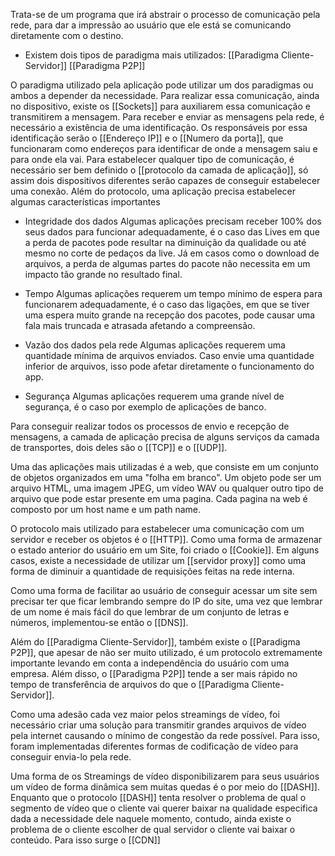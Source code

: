 Trata-se de um programa que irá abstrair o processo de comunicação pela rede, para dar a impressão ao usuário que ele está se comunicando diretamente com o destino.
* Existem dois tipos de paradigma mais utilizados:
	[[Paradigma Cliente-Servidor]]
	[[Paradigma P2P]]

O paradigma utilizado pela aplicação pode utilizar um dos paradigmas ou ambos a depender da necessidade.
Para realizar essa comunicação, ainda no dispositivo, existe os [[Sockets]] para auxiliarem essa comunicação e transmitirem a mensagem.
Para receber e enviar as mensagens pela rede, é necessário a existência de uma identificação. Os responsáveis por essa identificação serão o [[Endereço IP]] e o [[Numero da porta]], que funcionaram como endereços para identificar de onde a mensagem saiu e para onde ela vai.
Para estabelecer qualquer tipo de comunicação, é necessário ser bem definido o [[protocolo da camada de aplicação]], só assim dois dispositivos diferentes serão capazes de conseguir estabelecer uma conexão.
Além do protocolo, uma aplicação precisa estabelecer algumas características importantes
* Integridade dos dados
	Algumas aplicações precisam receber 100% dos seus dados para funcionar adequadamente, é o caso das Lives em que a perda de pacotes pode resultar na diminuição da qualidade ou até mesmo no corte de pedaços da live. Já em casos como o download de arquivos, a perda de algumas partes do pacote não necessita em um impacto tão grande no resultado final.
	
* Tempo
	Algumas aplicações requerem um tempo mínimo de espera para funcionarem adequadamente, é o caso das ligações, em que se tiver uma espera muito grande na recepção dos pacotes, pode causar uma fala mais truncada e atrasada afetando a compreensão.
	
* Vazão dos dados pela rede
	Algumas aplicações requerem uma quantidade mínima de arquivos enviados. Caso envie uma quantidade inferior de arquivos, isso pode afetar diretamente o funcionamento do app.
	
* Segurança
	Algumas aplicações requerem uma grande nível de segurança, é o caso por exemplo de aplicações de banco.

Para conseguir realizar todos os processos de envio e recepção de mensagens, a camada de aplicação precisa de alguns serviços da camada de transportes, dois deles são o [[TCP]] e o [[UDP]].

Uma das aplicações mais utilizadas é a web, que consiste em um conjunto de objetos organizados em uma "folha em branco". Um objeto pode ser um arquivo HTML, uma imagem JPEG, um vídeo WAV ou qualquer outro tipo de arquivo que pode estar presente em uma pagina.
Cada pagina na web é composto por um host name e um path name.

O protocolo mais utilizado para estabelecer uma comunicação com um servidor e receber os objetos é o [[HTTP]].
Como uma forma de armazenar o estado anterior do usuário em um Site, foi criado o [[Cookie]].
Em alguns casos, existe a necessidade de utilizar um [[servidor proxy]] como uma forma de diminuir a quantidade de requisições feitas na rede interna. 

Como uma forma de facilitar ao usuário de conseguir acessar um site sem precisar ter que ficar lembrando sempre do IP do site, uma vez que lembrar de um nome é mais fácil do que lembrar de um conjunto de letras e números, implementou-se então o [[DNS]].

Além do [[Paradigma Cliente-Servidor]], também existe o [[Paradigma P2P]], que apesar de não ser muito utilizado, é um protocolo extremamente importante levando em conta a independência do usuário com uma empresa. Além disso, o [[Paradigma P2P]] tende a ser mais rápido no tempo de transferência de arquivos do que o  [[Paradigma Cliente-Servidor]].

Como uma adesão cada vez maior pelos streamings de vídeo, foi necessário criar uma solução para transmitir grandes arquivos de vídeo pela internet causando o mínimo de congestão da rede possível. Para isso, foram implementadas diferentes formas de codificação de vídeo para conseguir envia-lo pela rede.

Uma forma de os Streamings de vídeo disponibilizarem para seus usuários um vídeo de forma dinâmica sem muitas quedas é o por meio do [[DASH]]. Enquanto que o protocolo [[DASH]] tenta resolver o problema de qual o segmento de vídeo que o cliente vai querer baixar na qualidade especifica dada a necessidade dele naquele momento, contudo, ainda existe o problema de o cliente escolher de qual servidor o cliente vai baixar o conteúdo. Para isso surge o [[CDN]] 